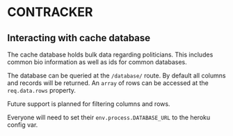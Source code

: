 # CONTRACKER

## Interacting with cache database
The cache database holds bulk data regarding politicians. This includes common bio information as well as ids for common databases.

The database can be queried at the ```/database/``` route. By default all columns and records will be returned.
An ```array``` of rows can be accessed at the ```req.data.rows``` property.

Future support is planned for filtering columns and rows.

Everyone will need to set their ```env.process.DATABASE_URL``` to the heroku config var.
